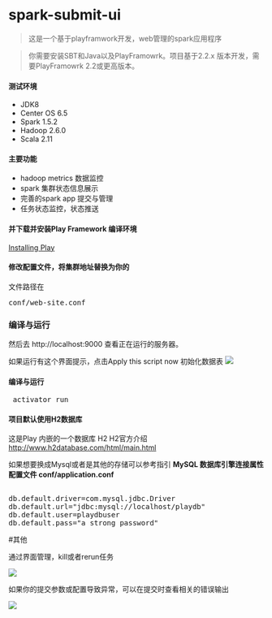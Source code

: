 
# spark-submit-ui
>这是一个基于playframwork开发，web管理的spark应用程序

>你需要安装SBT和Java以及PlayFramowrk。项目基于2.2.x 版本开发，需要PlayFramowrk 2.2或更高版本。

#### 测试环境
* JDK8
* Center OS  6.5
* Spark 1.5.2
* Hadoop 2.6.0
* Scala 2.11

#### 主要功能
* hadoop metrics 数据监控
* spark 集群状态信息展示
* 完善的spark app 提交与管理
* 任务状态监控，状态推送

#### 并下载并安装Play Framework 编译环境
 [Installing Play](https://www.playframework.com/documentation/2.5.x/Installing") 


#### 修改配置文件，将集群地址替换为你的
文件路径在
<pre>conf/web-site.conf</pre>
### 编译与运行
然后去 http://localhost:9000 查看正在运行的服务器。

如果运行有这个界面提示，点击Apply this script now 初始化数据表
 ![](http://upload-images.jianshu.io/upload_images/522641-65dbf16c874c1289.png?imageMogr2/auto-orient/strip%7CimageView2/2/w/1240)

#### 编译与运行
<pre> activator run </pre>

#### 项目默认使用H2数据库
这是Play 内嵌的一个数据库 H2
H2官方介绍 http://www.h2database.com/html/main.html 

如果想要换成Mysql或者是其他的存储可以参考指引
<b>MySQL 数据库引擎连接属性
配置文件 conf/application.conf
</b>
<pre> 
db.default.driver=com.mysql.jdbc.Driver
db.default.url="jdbc:mysql://localhost/playdb"
db.default.user=playdbuser
db.default.pass="a strong password" </pre>


#其他

通过界面管理，kill或者rerun任务

![](http://upload-images.jianshu.io/upload_images/522641-8bc5a35a895f944e.png?imageMogr2/auto-orient/strip%7CimageView2/2/w/1240) 

如果你的提交参数或配置导致异常，可以在提交时查看相关的错误输出

![](https://github.com/kingekinge/spark-submit-ui/blob/master/public/images/522641-46907f6c8f3b2b0b.png) 





